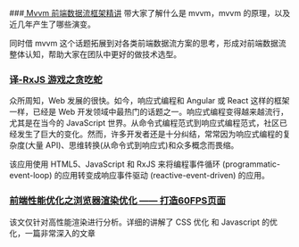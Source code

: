 ###[ Mvvm 前端数据流框架精讲](https://zhuanlan.zhihu.com/p/35211052 " Mvvm 前端数据流框架精讲")
带大家了解什么是 mvvm，mvvm 的原理，以及近几年产生了哪些演变。

同时借 mvvm 这个话题拓展到对各类前端数据流方案的思考，形成对前端数据流整体认知，帮助大家在团队中更好的做技术选型。

### [译-RxJS 游戏之贪吃蛇](https://zhuanlan.zhihu.com/p/35457418 "[译] RxJS 游戏之贪吃蛇")
众所周知，Web 发展的很快。如今，响应式编程和 Angular 或 React 这样的框架一样，已经是 Web 开发领域中最热门的话题之一。响应式编程变得越来越流行，尤其是在当今的 JavaScript 世界。从命令式编程范式到响应式编程范式，社区已经发生了巨大的变化。然而，许多开发者还是十分纠结，常常因为响应式编程的复杂度(大量 API)、思维转换(从命令式到响应式)和众多概念而畏缩。

该应用使用 HTML5、JavaScript 和 RxJS 来将编程事件循环 (programmatic-event-loop) 的应用转变成响应事件驱动 (reactive-event-driven) 的应用。

### [前端性能优化之浏览器渲染优化 —— 打造60FPS页面](https://github.com/fi3ework/Blog/issues/9)
该文仅针对高性能渲染进行分析。详细的讲解了 CSS 优化 和 Javascript 的优化，一篇非常深入的文章